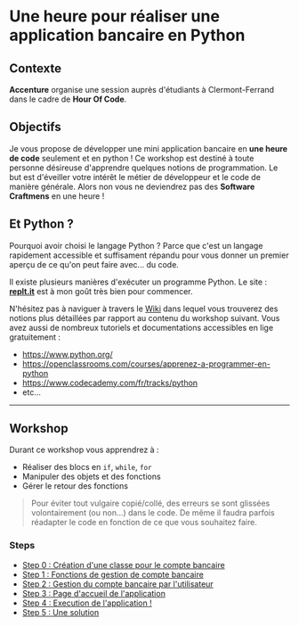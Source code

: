 # Une heure pour réaliser une application bancaire en Python

## Contexte

**Accenture** organise une session auprès d'étudiants à Clermont-Ferrand dans le cadre de **Hour Of Code**.


## Objectifs

Je vous propose de développer une mini application bancaire en **une heure de code** seulement et en python !
Ce workshop est destiné à toute personne désireuse d'apprendre quelques notions de programmation.
Le but est d'éveiller votre intérêt le métier de développeur et le code de manière générale.
Alors non vous ne deviendrez pas des **Software Craftmens** en une heure !


## Et Python ?

Pourquoi avoir choisi le langage Python ? Parce que c'est un langage rapidement accessible et suffisament répandu pour vous donner un premier aperçu de ce qu'on peut faire avec... du code.

Il existe plusieurs manières d'exécuter un programme Python.
Le site : **[replt.it](https://repl.it/repls/GoodnaturedGraveTurtle)** est à mon goût très bien pour commencer.

N'hésitez pas à naviguer à travers le [Wiki](https://github.com/Hesspieux/HourOfCode/wiki) dans lequel vous trouverez des notions plus détaillées par rapport au contenu du workshop suivant.
Vous avez aussi de nombreux tutoriels et documentations accessibles en lige gratuitement :
- https://www.python.org/
- https://openclassrooms.com/courses/apprenez-a-programmer-en-python
- https://www.codecademy.com/fr/tracks/python
- etc...

---

## Workshop

Durant ce workshop vous apprendrez à :
- Réaliser des blocs en `if`, `while`, `for`
- Manipuler des objets et des fonctions
- Gérer le retour des fonctions

>Pour éviter tout vulgaire copié/collé, des erreurs se sont glissées volontairement (ou non...) dans le code.
De même il faudra parfois réadapter le code en fonction de ce que vous souhaitez faire.

### Steps

* [Step 0 : Création d'une classe pour le compte bancaire](./instructions/0-create-the-bank-account.md)
* [Step 1 : Fonctions de gestion de compte bancaire](./instructions/1-manage-the-bank-account.md)
* [Step 2 : Gestion du compte bancaire par l'utilisateur](./instructions/2-user-account-options.md)
* [Step 3 : Page d'accueil de l'application](./instructions/3-homepage-bank-application.md)
* [Step 4 : Execution de l'application !](./instructions/4-execute-the-application.md)
* [Step 5 : Une solution](./instructions/5-solution.md)
